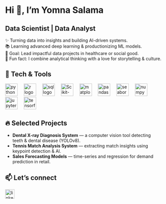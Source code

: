 <h1 align="centre">Hi 👋, I’m Yomna Salama</h1>

<h2 align="centre">Data Scientist | Data Analyst</h2>

<p align="left">
✨ Turning data into insights and building AI-driven systems.<br>
📚 Learning advanced deep learning & productionizing ML models.<br>
🎯 Goal: Lead impactful data projects in healthcare or social good.<br>
🎲 Fun fact: I combine analytical thinking with a love for storytelling & culture.
</p>

<h2 align="left">🔧 Tech & Tools</h2>
<div align="left">
  <img src="https://cdn.jsdelivr.net/gh/devicons/devicon/icons/python/python-original.svg" height="40" alt="python logo" />
  <img width="12" />
  <img src="https://cdn.jsdelivr.net/gh/devicons/devicon/icons/r/r-original.svg" height="40" alt="r logo" />
  <img width="12" />
  <img src="https://www.netgen.co.za/wp-content/uploads/2023/05/SQL-Database.png" height="40" alt="sql logo" />
  <img width="12" />
  <img src="https://upload.wikimedia.org/wikipedia/commons/0/05/Scikit_learn_logo_small.svg" height="40" alt="Scikit-learn logo"/>
  <img width="12" />
  <img src="https://matplotlib.org/_static/logo_light.svg" height="40" alt="matplotlib logo"/>
  <img width="12" />
  <img src="https://pandas.pydata.org/static/img/pandas_secondary_white.svg" height="40" alt="pandas logo"/>
  <img width="12" />
  <img src="https://seaborn.pydata.org/_static/logo-wide-lightbg.svg" height="40" alt="seaborn logo"/>
  <img width="12" />
  <img src="https://upload.wikimedia.org/wikipedia/commons/3/31/NumPy_logo_2020.svg" height="40" alt="numpy logo"/>
  <img width="12" />
  <img src="https://cdn.jsdelivr.net/gh/devicons/devicon/icons/jupyter/jupyter-original.svg" height="40" alt="jupyter logo"/>
  <img width="12" />
  <img src="https://cdn.jsdelivr.net/gh/devicons/devicon/icons/tensorflow/tensorflow-original.svg" height="40" alt="tensorflow logo"/>
</div>

<h2 align="left">🔥 Selected Projects</h2>

- **Dental X-ray Diagnosis System** — a computer vision tool detecting teeth & dental disease (YOLOv8).  
- **Tennis Match Analysis System** — extracting match insights using keypoint detection & AI.  
- **Sales Forecasting Models** — time-series and regression for demand prediction in retail.  

<h2 align="left">📫 Let’s connect</h2>
<p align="left">
  <a href="https://www.linkedin.com/in/yomna-salama-49799b31b/" target="_blank">
    <img src="https://cdn.jsdelivr.net/gh/devicons/devicon/icons/linkedin/linkedin-original.svg" height="30" alt="linkedin logo" />
  </a>
</p>
